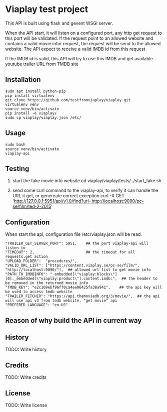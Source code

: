 # Viaplay test project

This API is built using flask and gevent WSGI server. 

When the API start, it will listen on a configured port, any http get request to this port will be validated. If the request point to an allowed website and contains a valid movie infor request, the request will be send to the allowed website. The API expect to receive a valid IMDB id from this request

If the IMDB id is valid, this API will try to use this IMDB and get available youtube trailer URL from TMDB site

## Installation

    sudo apt install python-pip
    pip install virtualenv
    git clone https://github.com/testfromviaplay/viaplay.git
    virtualenv venv
    source venv/bin/activate
    pip install -e viaplay/
    sudo cp viaplay/viaplay.json /etc/

## Usage

    sudo bash
    source venv/bin/activate
    viaplay-api

## Testing

   1. start the fake movie info website
        cd viaplay/viaplay/tests/
        ./start_fake.sh
    
   2. send some curl command to the viaplay-api, to verify it can handle the URL it get, or genereate correct exception
        curl -X GET 'http://127.0.0.1:5951/api/v1.0/find?url=http://localhost:9090/pc-se/film/ted-2-2015'

## Configuration

When start the api, configuration file /etc/viaplay.json will be read. 

    "TRAILER_GET_SERVER_PORT": 5951,    ## the port viaplay-api will listen to
    "TIMEOUT": 2,                       ## the timeout for all requests.get action 
    "UPLOAD_FOLDER":  "procedures/",
    "VALID_URL_LIST": ["https://content.viaplay.se/pc-se/film/", "http://localhost:9090/"],  ## allowed url list to get movie info
    "PATH_TO_IMDBINFO": "_embedded[\"viaplay:blocks\"][0]._embedded[\"viaplay:product\"].content.imdb:",  ## the header to be removed in the returned movie info
    "TMDB_KEY": "e2c169ebf96ff0ca4ee06425fa38a941",    ## the api key will be used to access tmdb website
    "TRAILER_FETCHER": "https://api.themoviedb.org/3/movie/",  ## the api will use api v3 from tmdb website, "get movie" api
    "PREFERED_LANGUAGE": "en-US"

## Reason of why build the API in current way

## History

TODO: Write history

## Credits

TODO: Write credits

## License

TODO: Write license
